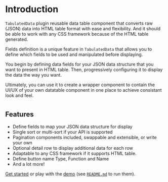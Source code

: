 # Introduction

`TabulatedData` plugin reusable data table component that converts raw (JSON) data into HTML table format with ease and flexibility. And it should be able to work with any CSS framework because of the HTML table generated.

Fields definition is a unique feature in `TabulatedData` that allows you to define which fields to be used and manipulated before displaying.

You begin by defining data fields for your JSON data structure that you want to present in HTML table. Then, progressively configuring it to display the data the way you want.

Ultimately, you can use it to create a wrapper component to contain the UI/UX of your own datatable component in one place to achieve consistant look and feel.

#
## Features

- Define fields to map your JSON data structure for display
- Single sort or multi-sort if your API is supported
- Pagination components included, swappable and extensible, or write your own
- Optional detail row to display additional data for each row
- Adaptable to any CSS framework if it supports HTML table.
- Define button name Type, Function and Name
- And a lot more!

[Get started](./started/) or play with the [demo](https://github.com//tabulated-data/tree/dev/demo) (see [`README.md`](https://github.com//tabulated-data/) to run them).
